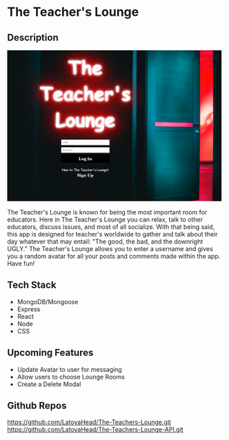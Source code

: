 # The Teacher's Lounge

## Description
<img src="./src/images/homepage.jpg" style="height:350px" alt="Image of The Teachers Lounge App">

The Teacher's Lounge is known for being the most important room for educators. Here in The Teacher's Lounge you can relax, talk to other educators, discuss issues, and most of all socialize. With that being said, this app is designed for teacher's worldwide to gather and talk about their day whatever that may entail: "The good, the bad, and the downright UGLY." The Teacher's Lounge allows you to enter a username and gives you a random avatar for all your posts and comments made within the app. Have fun!


## Tech Stack
- MongoDB/Mongoose
- Express
- React
- Node
- CSS


## Upcoming Features

- Update Avatar to user for messaging
- Allow users to choose Lounge Rooms
- Create a Delete Modal 

## Github Repos
https://github.com/LatoyaHead/The-Teachers-Lounge.git
https://github.com/LatoyaHead/The-Teachers-Lounge-API.git
 